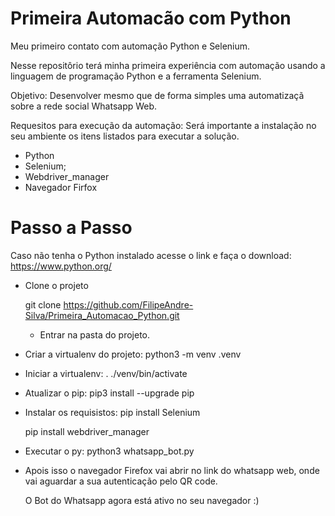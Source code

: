 # Primeira Automacão com Python
Meu primeiro contato com automação Python e Selenium.

Nesse repositôrio terá minha primeira experiência com automação usando a linguagem de programação Python e a ferramenta Selenium.

Objetivo: Desenvolver mesmo que de forma simples uma automatizaçã sobre a rede social Whatsapp Web.

Requesitos para execução da automação:
Será importante a instalação no seu ambiente os itens listados para executar a solução.
- Python
- Selenium;
- Webdriver_manager
- Navegador Firfox

# Passo a Passo

Caso não tenha o Python instalado acesse o link e faça o download: https://www.python.org/

- Clone o projeto

  git clone https://github.com/FilipeAndre-Silva/Primeira_Automacao_Python.git
  - Entrar na pasta do projeto.


- Criar a virtualenv do projeto:
python3 -m venv .venv
  
- Iniciar a virtualenv: . ./venv/bin/activate


- Atualizar o pip: pip3 install --upgrade pip
  
- Instalar os requisistos: 
  pip install Selenium
  
  pip install webdriver_manager

- Executar o py: python3 whatsapp_bot.py
  
- Apois isso o navegador Firefox vai abrir no link do whatsapp web, onde vai aguardar a sua autenticação pelo QR code.
  
  O Bot do Whatsapp agora está ativo no seu navegador :)
